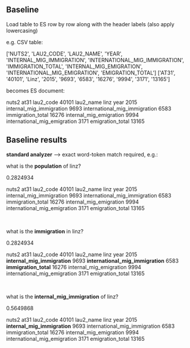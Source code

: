 ## Baseline

Load table to ES row by row along with the header labels (also apply lowercasing)

e.g. CSV table:

['NUTS2', 'LAU2_CODE', 'LAU2_NAME', 'YEAR', 'INTERNAL_MIG_IMMIGRATION', 'INTERNATIONAL_MIG_IMMIGRATION', 'IMMIGRATION_TOTAL', 'INTERNAL_MIG_EMIGRATION', 'INTERNATIONAL_MIG_EMIGRATION', 'EMIGRATION_TOTAL']
['AT31', '40101', 'Linz', '2015', '9693', '6583', '16276', '9994', '3171', '13165']

becomes ES document:

nuts2 at31 lau2_code 40101 lau2_name linz year 2015 internal_mig_immigration 9693 international_mig_immigration 6583 immigration_total 16276 internal_mig_emigration 9994 international_mig_emigration 3171 emigration_total 13165


## Baseline results

**standard analyzer** --> exact word-token match required, e.g.:


what is the **population** of linz?  

0.2824934  

nuts2 at31 lau2_code 40101 lau2_name linz year 2015 internal_mig_immigration 9693 international_mig_immigration 6583 immigration_total 16276 internal_mig_emigration 9994 international_mig_emigration 3171 emigration_total 13165

<br>

what is the **immigration** in linz?  

0.2824934  

nuts2 at31 lau2_code 40101 lau2_name linz year 2015 **internal_mig_immigration** 9693 **international_mig_immigration** 6583 **immigration_total** 16276 internal_mig_emigration 9994 international_mig_emigration 3171 emigration_total 13165

<br>

what is the **internal_mig_immigration** of linz?  

0.5649868  

nuts2 at31 lau2_code 40101 lau2_name linz year 2015 **internal_mig_immigration** 9693 international_mig_immigration 6583 immigration_total 16276 internal_mig_emigration 9994 international_mig_emigration 3171 emigration_total 13165
